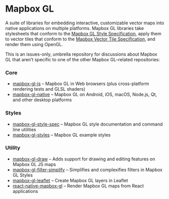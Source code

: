 # Mapbox GL

A suite of libraries for embedding interactive, customizable vector maps into native applications on multiple platforms. Mapbox GL libraries take stylesheets that conform to the [Mapbox GL Style Specification](https://github.com/mapbox/mapbox-gl-style-spec/), apply them to vector tiles that conform to the [Mapbox Vector Tile Specification](https://github.com/mapbox/vector-tile-spec), and render them using OpenGL.

This is an issues-only, umbrella repository for discussions about Mapbox GL that aren’t specific to one of the other Mapbox GL–related repositories:

### Core
* [mapbox-gl-js](https://github.com/mapbox/mapbox-gl-js) – Mapbox GL in Web browsers (plus cross-platform rendering tests and GLSL shaders)
* [mapbox-gl-native](https://github.com/mapbox/mapbox-gl-native) – Mapbox GL on Android, iOS, macOS, Node.js, Qt, and other desktop platforms

### Styles
* [mapbox-gl-style-spec](https://github.com/mapbox/mapbox-gl-style-spec) – Mapbox GL style documentation and command line utilities
* [mapbox-gl-styles](https://github.com/mapbox/mapbox-gl-styles) – Mapbox GL example styles

### Utility
* [mapbox-gl-draw](https://github.com/mapbox/mapbox-gl-draw) – Adds support for drawing and editing features on Mapbox GL JS maps
* [mapbox-gl-filter-simplify](https://github.com/mapbox/mapbox-gl-filter-simplify) – Simplifies and complexifies filters in Mapbox GL Styles
* [mapbox-gl-leaflet](https://github.com/mapbox/mapbox-gl-leaflet) – Create Mapbox GL layers in Leaflet
* [react-native-mapbox-gl](https://github.com/mapbox/react-native-mapbox-gl) – Render Mapbox GL maps from React applications
